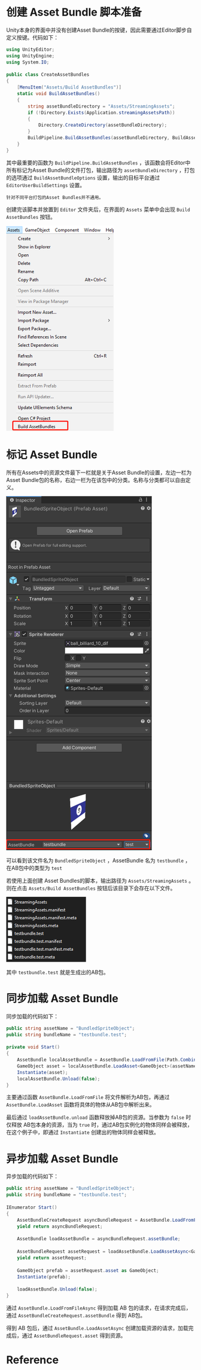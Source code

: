 # 创建 Asset Bundle 脚本准备

Unity本身的界面中并没有创建Asset Bundle的按键，因此需要通过Editor脚步自定义按键。代码如下：

```csharp
using UnityEditor;
using UnityEngine;
using System.IO;

public class CreateAssetBundles
{
    [MenuItem("Assets/Build AssetBundles")]
    static void BuildAssetBundles()
    {
        string assetBundleDirectory = "Assets/StreamingAssets";
        if (!Directory.Exists(Application.streamingAssetsPath))
        {
            Directory.CreateDirectory(assetBundleDirectory);
        }
        BuildPipeline.BuildAssetBundles(assetBundleDirectory, BuildAssetBundleOptions.None, EditorUserBuildSettings.activeBuildTarget);
    }
}
```

其中最重要的函数为 `BuildPipeline.BuildAssetBundles` ，该函数会将Editor中所有标记为Asset Bundle的文件打包，输出路径为 `assetBundleDirectory` ，打包的选项通过 `BuildAssetBundleOptions` 设置，输出的目标平台通过 `EditorUserBuildSettings` 设置。

```ad-note
针对不同平台打包的Asset Bundles并不通用。
```

创建完该脚本并放置到 `Editor` 文件夹后，在界面的 `Assets` 菜单中会出现 `Build AssetBundles` 按钮。

![|200](assets/Introduction%20to%20Asset%20Bundles/image-20220124090857058.png)

# 标记 Asset Bundle

所有在Assets中的资源文件最下一栏就是关于Asset Bundle的设置，左边一栏为Asset Bundle包的名称，右边一栏为在该包中的分类。名称与分类都可以自由定义。

![|200](assets/Introduction%20to%20Asset%20Bundles/image-20220124090912291.png)

可以看到该文件名为 `BundledSpriteObject` ，AssetBundle 名为 `testbundle` ，在AB包中的类型为 `test`

若使用上面创建 Asset Bundles的脚本，输出路径为 `Assets/StreamingAssets` 。则在点击 `Assets/Build AssetBundles` 按钮后该目录下会存在以下文件。

![|200](assets/Introduction%20to%20Asset%20Bundles/image-20220124090958880.png)

其中 `testbundle.test` 就是生成出的AB包。

# 同步加载 Asset Bundle

同步加载的代码如下：

```csharp
public string assetName = "BundledSpriteObject";
public string bundleName = "testbundle.test";

private void Start()
{
    AssetBundle localAssetBundle = AssetBundle.LoadFromFile(Path.Combine(Application.streamingAssetsPath, bundleName));
    GameObject asset = localAssetBundle.LoadAsset<GameObject>(assetName);
    Instantiate(asset);
    localAssetBundle.Unload(false);
}
```

主要通过函数 `AssetBundle.LoadFromFile` 将文件解析为AB包，再通过 `AssetBundle.LoadAsset` 函数将具体的物体从AB包中解析出来。

最后通过 `loadAssetBundle.unload` 函数释放掉AB包的资源。当参数为 `false` 时仅释放 AB包本身的资源，当为 `true` 时，通过AB包实例化的物体同样会被释放，在这个例子中，即通过 `Instantiate` 创建出的物体同样会被释放。

# 异步加载 Asset Bundle

异步加载的代码如下：

```csharp
public string assetName = "BundledSpriteObject";
public string bundleName = "testbundle.test";

IEnumerator Start()
{
    AssetBundleCreateRequest asyncBundleRequest = AssetBundle.LoadFromFileAsync(Path.Combine(Application.streamingAssetsPath, bundleName));
    yield return asyncBundleRequest;

    AssetBundle loadAssetBundle = asyncBundleRequest.assetBundle;

    AssetBundleRequest assetRequest = loadAssetBundle.LoadAssetAsync<GameObject>(assetName);
    yield return assetRequest;

    GameObject prefab = assetRequest.asset as GameObject;
    Instantiate(prefab);

    loadAssetBundle.Unload(false);
}
```

通过 `AssetBundle.LoadFromFileAsync` 得到加载 AB 包的请求，在请求完成后，通过 `AssetBundleCreateRequest.assetBundle` 得到 AB包。

得到 AB 包后，通过 `AssetBundle.LoadAssetAsync` 创建加载资源的请求，加载完成后，通过 `AssetBundleRequest.asset` 得到资源。

# Reference

